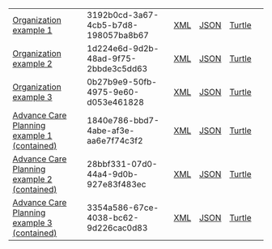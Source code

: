 
<table class="list" width="100%">
            <tr>
                <td><a href="organization-3192b0cd-3a67-4cb5-b7d8-198057ba8b67.html">Organization example 1</a></td>
                <td>3192b0cd-3a67-4cb5-b7d8-198057ba8b67</td>
                <td><a href="organization-3192b0cd-3a67-4cb5-b7d8-198057ba8b67.xml.html">XML</a></td>
                <td><a href="organization-3192b0cd-3a67-4cb5-b7d8-198057ba8b67.json.html">JSON</a></td>
                <td><a href="organization-3192b0cd-3a67-4cb5-b7d8-198057ba8b67.ttl.html">Turtle</a></td>
                <td></td>
            </tr>
            <tr>
                <td><a href="organization-1d224e6d-9d2b-48ad-9f75-2bbde3c5dd63.html">Organization example 2</a></td>
                <td>1d224e6d-9d2b-48ad-9f75-2bbde3c5dd63</td>
                <td><a href="organization-1d224e6d-9d2b-48ad-9f75-2bbde3c5dd63.xml.html">XML</a></td>
                <td><a href="organization-1d224e6d-9d2b-48ad-9f75-2bbde3c5dd63.json.html">JSON</a></td>
                <td><a href="organization-1d224e6d-9d2b-48ad-9f75-2bbde3c5dd63.ttl.html">Turtle</a></td>
                <td></td>
            </tr>
            <tr>
                <td><a href="organization-0b27b9e9-50fb-4975-9e60-d053e461828.html">Organization example 3</a></td>
                <td>0b27b9e9-50fb-4975-9e60-d053e461828</td>
                <td><a href="organization-0b27b9e9-50fb-4975-9e60-d053e461828.xml.html">XML</a></td>
                <td><a href="organization-0b27b9e9-50fb-4975-9e60-d053e461828.json.html">JSON</a></td>
                <td><a href="organization-0b27b9e9-50fb-4975-9e60-d053e461828.ttl.html">Turtle</a></td>
                <td></td>
            </tr>
            <tr>
                <td><a href="Composition-1840e786-bbd7-4abe-af3e-aa6e7f74c3f2.html">Advance Care Planning example 1 (contained)</a></td>
                <td>1840e786-bbd7-4abe-af3e-aa6e7f74c3f2</td>
                <td><a href="Composition-1840e786-bbd7-4abe-af3e-aa6e7f74c3f2.xml.html">XML</a></td>
                <td><a href="Composition-1840e786-bbd7-4abe-af3e-aa6e7f74c3f2.json.html">JSON</a></td>
                <td><a href="Composition-1840e786-bbd7-4abe-af3e-aa6e7f74c3f2.ttl.html">Turtle</a></td>
                <td></td>
            </tr>
            <tr>
                <td><a href="Composition-28bbf331-07d0-44a4-9d0b-927e83f483ec.html">Advance Care Planning example 2 (contained)</a></td>
                <td>28bbf331-07d0-44a4-9d0b-927e83f483ec</td>
                <td><a href="Composition-28bbf331-07d0-44a4-9d0b-927e83f483ec.xml.html">XML</a></td>
                <td><a href="Composition-28bbf331-07d0-44a4-9d0b-927e83f483ec.json.html">JSON</a></td>
                <td><a href="Composition-28bbf331-07d0-44a4-9d0b-927e83f483ec.ttl.html">Turtle</a></td>
                <td></td>
            </tr>
            <tr>
                <td><a href="Composition-3354a586-67ce-4038-bc62-9d226cac0d83.html">Advance Care Planning example 3 (contained)</a></td>
                <td>3354a586-67ce-4038-bc62-9d226cac0d83</td>
                <td><a href="Composition-3354a586-67ce-4038-bc62-9d226cac0d83.xml.html">XML</a></td>
                <td><a href="Composition-3354a586-67ce-4038-bc62-9d226cac0d83.json.html">JSON</a></td>
                <td><a href="Composition-3354a586-67ce-4038-bc62-9d226cac0d83.ttl.html">Turtle</a></td>
                <td></td>
            </tr>
 </table>



